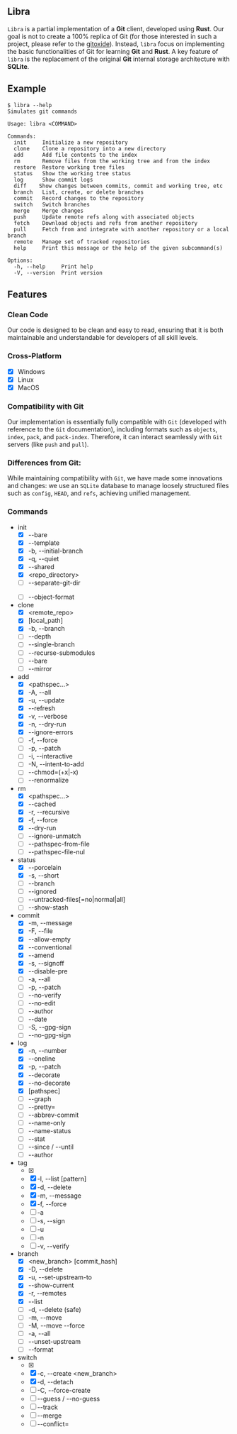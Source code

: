 ## Libra

`Libra` is a partial implementation of a **Git** client, developed using **Rust**. Our goal is not to create a 100% replica of Git (for those interested in such a project, please refer to the [gitoxide](https://github.com/Byron/gitoxide)). Instead, `libra` focus on implementing the basic functionalities of Git for learning **Git** and **Rust**. A key feature of `libra` is the replacement of the original **Git** internal storage architecture with **SQLite**.

## Example
```
$ libra --help
Simulates git commands

Usage: libra <COMMAND>

Commands:
  init     Initialize a new repository
  clone    Clone a repository into a new directory
  add      Add file contents to the index
  rm       Remove files from the working tree and from the index
  restore  Restore working tree files
  status   Show the working tree status
  log      Show commit logs
  diff    Show changes between commits, commit and working tree, etc
  branch   List, create, or delete branches
  commit   Record changes to the repository
  switch   Switch branches
  merge    Merge changes
  push     Update remote refs along with associated objects
  fetch    Download objects and refs from another repository
  pull     Fetch from and integrate with another repository or a local branch
  remote   Manage set of tracked repositories
  help     Print this message or the help of the given subcommand(s)

Options:
  -h, --help     Print help
  -V, --version  Print version
```
## Features

### Clean Code
Our code is designed to be clean and easy to read, 
ensuring that it is both maintainable and understandable for developers of all skill levels.

### Cross-Platform
- [x] Windows
- [x] Linux
- [x] MacOS

### Compatibility with Git
Our implementation is essentially fully compatible with `Git` 
(developed with reference to the `Git` documentation), 
including formats such as `objects`, `index`, `pack`, and `pack-index`. 
Therefore, it can interact seamlessly with `Git` servers (like `push` and `pull`).

### Differences from Git:
While maintaining compatibility with `Git`, we have made some innovations and changes:
we use an `SQLite` database to manage loosely structured files such as `config`, `HEAD`, and `refs`, 
achieving unified management.

### Commands

- init
  - [x] --bare
  - [x] --template <path>
  - [x] -b, --initial-branch <name>
  - [x] -q, --quiet
  - [x] --shared <perm>
  - [x] <repo_directory>
  - [ ] --separate-git-dir <dir>
  - [ ] --object-format <alg>

- clone
  - [x] <remote_repo>
  - [x] [local_path]
  - [x] -b, --branch <name>
  - [ ] --depth <n>
  - [ ] --single-branch
  - [ ] --recurse-submodules
  - [ ] --bare
  - [ ] --mirror

- add
  - [x] <pathspec...>
  - [x] -A, --all
  - [x] -u, --update
  - [x] --refresh
  - [x] -v, --verbose
  - [x] -n, --dry-run
  - [x] --ignore-errors
  - [ ] -f, --force
  - [ ] -p, --patch
  - [ ] -i, --interactive
  - [ ] -N, --intent-to-add
  - [ ] --chmod=(+x|-x)
  - [ ] --renormalize

- rm
  - [x] <pathspec...>
  - [x] --cached
  - [x] -r, --recursive
  - [x] -f, --force
  - [x] --dry-run
  - [ ] --ignore-unmatch
  - [ ] --pathspec-from-file <file>
  - [ ] --pathspec-file-nul

- status
  - [x] --porcelain
  - [x] -s, --short
  - [ ] --branch
  - [ ] --ignored
  - [ ] --untracked-files[=no|normal|all]
  - [ ] --show-stash

- commit
  - [x] -m, --message <msg>
  - [x] -F, --file <path>
  - [x] --allow-empty
  - [x] --conventional
  - [x] --amend
  - [x] -s, --signoff
  - [x] --disable-pre
  - [ ] -a, --all
  - [ ] -p, --patch
  - [ ] --no-verify
  - [ ] --no-edit
  - [ ] --author <name>
  - [ ] --date <when>
  - [ ] -S, --gpg-sign
  - [ ] --no-gpg-sign

- log
  - [x] -n, --number <n>
  - [x] --oneline
  - [x] -p, --patch
  - [x] --decorate
  - [x] --no-decorate
  - [x] [pathspec]
  - [ ] --graph
  - [ ] --pretty=<format>
  - [ ] --abbrev-commit
  - [ ] --name-only
  - [ ] --name-status
  - [ ] --stat
  - [ ] --since <date> / --until <date>
  - [ ] --author <pattern>

- tag
  - [x] <name>
  - [x] -l, --list [pattern]
  - [x] -d, --delete <name>
  - [x] -m, --message <msg>
  - [x] -f, --force
  - [ ] -a
  - [ ] -s, --sign
  - [ ] -u <keyid>
  - [ ] -n <n>
  - [ ] -v, --verify

- branch
  - [x] <new_branch> [commit_hash]
  - [x] -D, --delete <branch>
  - [x] -u, --set-upstream-to <upstream>
  - [x] --show-current
  - [x] -r, --remotes
  - [x] --list
  - [ ] -d, --delete (safe)
  - [ ] -m, --move <old> <new>
  - [ ] -M, --move --force <old> <new>
  - [ ] -a, --all
  - [ ] --unset-upstream
  - [ ] --format <fmt>

- switch
  - [x] <branch>
  - [x] -c, --create <new_branch>
  - [x] -d, --detach
  - [ ] -C, --force-create <branch>
  - [ ] --guess / --no-guess
  - [ ] --track
  - [ ] --merge
  - [ ] --conflict=<style>

- restore
  - [x] <pathspec...>
  - [x] -s, --source <commit>
  - [x] -W, --worktree
  - [x] -S, --staged
  - [ ] -p, --patch
  - [ ] --ignore-unmerged
  - [ ] --merge
  - [ ] --conflict=<style>

- reset
  - [x] [<target> (default HEAD)]
  - [x] --soft
  - [x] --mixed
  - [x] --hard
  - [x] [<pathspec...>]
  - [ ] --merge
  - [ ] --keep
  - [ ] --pathspec-from-file <file>

- diff
  - [x] --old <rev>
  - [x] --new <rev>
  - [x] --staged
  - [x] [pathspec]
  - [x] --algorithm <name>
  - [x] --output <file>
  - [ ] --cached
  - [ ] --name-only
  - [ ] --stat
  - [ ] --color
  - [ ] --word-diff
  - [ ] --ignore-space-at-eol / --ignore-space-change / --ignore-all-space
  - [ ] --submodule

- merge
  - [x] <branch>
  - [ ] --no-ff / --ff-only
  - [ ] --squash
  - [ ] --commit / --no-commit
  - [ ] -m, --message <msg>
  - [ ] --strategy <name>
  - [ ] --strategy-option <opt>

- rebase
  - [x] <upstream>
  - [ ] -i, --interactive
  - [ ] --onto <newbase>
  - [ ] --autostash
  - [ ] --continue / --abort / --skip

- cherry-pick
  - [x] <commits...>
  - [x] -n, --no-commit
  - [ ] -x
  - [ ] -e, --edit
  - [ ] -m, --mainline <parent>
  - [ ] --continue / --abort / --quit

- revert
  - [x] <commit>
  - [x] -n, --no-commit
  - [ ] --edit / --no-edit
  - [ ] -m, --mainline <parent>
  - [ ] --continue / --abort / --quit

- remote
  - [ ] rename <old> <new>
  - [ ] set-url <name> <newurl> [--add] [--delete] [--push] [--all]
  - [ ] get-url <name> [--push] [--all]
  - [ ] prune <name>
  - [ ] update [<group> | <remotes>...]
  - [ ] add -f
  - [ ] add --tags / --no-tags
  - [ ] add -t <branch>
  - [ ] add -m <master>
  - [ ] add --mirror=<push|fetch>
  - [ ] --verbose

- lfs
  - [x] track
  - [x] untrack
  - [x] locks
  - [x] lock
  - [x] unlock
  - [ ] install / uninstall
  - [ ] fetch / pull / push
  - [ ] ls-files
  - [ ] env / version

- push
  - [x] <repository> <refspec>
  - [x] -u, --set-upstream
  - [ ] --force / --force-with-lease
  - [ ] --tags / --all
  - [ ] --delete
  - [ ] --dry-run

- fetch
  - [x] [<repository>] [<refspec>]
  - [x] -a, --all
  - [ ] --tags
  - [ ] --prune
  - [ ] --force
  - [ ] --depth <n> / --shallow-exclude <ref>
  - [ ] --multiple

- pull
  - [x] <repository> <refspec>
  - [ ] --rebase
  - [ ] --ff-only / --no-ff
  - [ ] --squash
  - [ ] --strategy <name>

- reflog
  - [x] show [--pretty=<fmt>]
  - [x] delete <selectors...>
  - [x] exists <ref>
  - [ ] expire [--expire=<time>]

- checkout
  - [x] -b <new_branch> [start-point]
  - [x] <branch>
  - [ ] -B <new_branch> [start-point]
  - [ ] --detach
  - [ ] -f, --force

- index-pack
  - [x] <pack_file>
  - [x] -o <index_file>
  - [x] --index-version <n>
  - [ ] --stdin
  - [ ] --fix-thin
  - [ ] --verify

- config
  - [x] --add <name> <value>
  - [x] --get <name>
  - [x] --get-all <name>
  - [x] --unset <name>
  - [x] --unset-all <name>
  - [x] -l, --list
  - [x] --name-only
  - [x] -d, --default <value>
  - [ ] --global / --system / --local
  - [ ] --file <path>
  - [ ] --replace-all
  - [ ] --type=<bool|int|path>
#### Remote
- [x] `push`
- [x] `pull`
- [x] `clone`
- [x] `fetch`

### Others
- [x] `.gitignore`
- [x] `.gitattributes` (only for `lfs` now)
- [x] `LFS` (embedded, with p2p feature)
- [ ] `ssh`

## Development
Refs to [Development](../docs/libra/development.md)